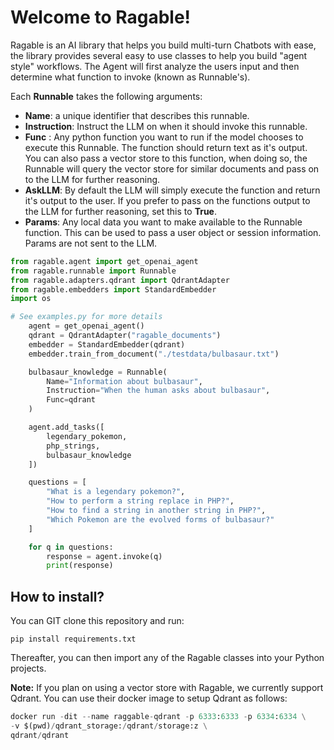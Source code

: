 # Welcome to Ragable!
Ragable is an AI library that helps you build multi-turn Chatbots with ease, the library provides several easy to use classes to help you build "agent style" workflows. The Agent will first analyze the users input and then determine what function to invoke (known as Runnable's).

Each **Runnable** takes the following arguments:
 - **Name**: a unique identifier that describes this runnable.
 - **Instruction**: Instruct the LLM on when it should invoke this runnable.
 - **Func** : Any python function you want to run if the model chooses to execute this Runnable. The function should return text as it's output. You can also pass a vector store to this function, when doing so, the Runnable will query the vector store for similar documents and pass on to the LLM for further reasoning.
 - **AskLLM**: By default the LLM will simply execute the function and return it's output to the user. If you prefer to pass on the functions output to the LLM for further reasoning, set this to **True**.
 - **Params**: Any local data you want to make available to the Runnable function. This can be used to pass a user object or session information. Params are not sent to the LLM.

```python
from ragable.agent import get_openai_agent
from ragable.runnable import Runnable
from ragable.adapters.qdrant import QdrantAdapter
from ragable.embedders import StandardEmbedder
import os

# See examples.py for more details
    agent = get_openai_agent()
    qdrant = QdrantAdapter("ragable_documents")
    embedder = StandardEmbedder(qdrant)
    embedder.train_from_document("./testdata/bulbasaur.txt")

    bulbasaur_knowledge = Runnable(
        Name="Information about bulbasaur",
        Instruction="When the human asks about bulbasaur",
        Func=qdrant
    )

    agent.add_tasks([
        legendary_pokemon,
        php_strings,
        bulbasaur_knowledge
    ])

    questions = [
        "What is a legendary pokemon?",
        "How to perform a string replace in PHP?",
        "How to find a string in another string in PHP?",
        "Which Pokemon are the evolved forms of bulbasaur?"
    ]

    for q in questions:
        response = agent.invoke(q)
        print(response)
```
## How to install?

You can GIT clone this repository and run:

    pip install requirements.txt

Thereafter, you can then import any of the Ragable classes into your Python projects.

**Note:** If you plan on using a vector store with Ragable, we currently support Qdrant. You can use their docker image to setup Qdrant as follows:
```python
docker run -dit --name raggable-qdrant -p 6333:6333 -p 6334:6334 \
-v $(pwd)/qdrant_storage:/qdrant/storage:z \
qdrant/qdrant
```